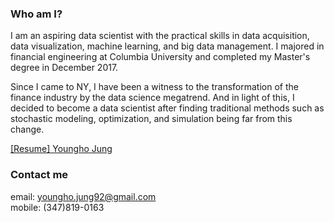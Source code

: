 
### Who am I?

I am an aspiring data scientist with the practical skills in data acquisition, data visualization, machine learning, and big data management. I majored in financial engineering at Columbia University and completed my Master's degree in December 2017.

Since I came to NY, I have been a witness to the transformation of the finance industry by the data science megatrend. And in light of this, I decided to become a data scientist after finding traditional methods such as stochastic modeling, optimization, and simulation being far from this change.

[[Resume] Youngho Jung](https://drive.google.com/open?id=1ebYhRD7J1_DQAQ5O5fU_JMbfRjb1iXS9)

### Contact me

email: [youngho.jung92@gmail.com](mailto:youngho.jung92@gmail.com)  
mobile: (347)819-0163
